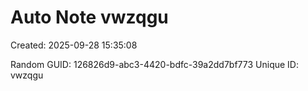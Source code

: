 ﻿# Auto Note vwzqgu
Created: 2025-09-28 15:35:08

Random GUID: 126826d9-abc3-4420-bdfc-39a2dd7bf773
Unique ID: vwzqgu
